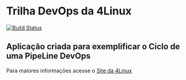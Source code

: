 # Trilha DevOps da 4Linux

<!-- Altere a Flag abaixo com sua URL do Travis -->
[![Build Status](https://travis-ci.org/luiizheenrique20/DevOpsLab-HelloWorld.svg?branch=master)](https://travis-ci.org/luiizheenrique20/DevOpsLab-HelloWorld)

## Aplicação criada para exemplificar o Ciclo de uma PipeLine DevOps


Para maiores informações acesse o [Site da 4Linux](https://www.4linux.com.br/cursos/devops)
